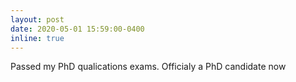 ```yaml
---
layout: post
date: 2020-05-01 15:59:00-0400
inline: true
---
```


Passed my PhD qualications exams. Officialy a PhD candidate now